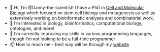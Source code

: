 - 👋 Hi, I’m @Danny-the-scientist! I have a PhD in [Cell and Molecular Biology](https://orcid.org/my-orcid?orcid=0000-0003-4972-6737) which focused on stem cell biology and mutagenesis as well as extensively working on bioinformatic analyses and combinatorial work.
- 👀 I’m interested in biology, bioinformatics, computational biology, ontologies, and more!
- 🌱 I’m currently improving my skills in various programming languages, though I'm not looking to be a full-time programmer
- 📫 How to reach me - best way will be through my [website](http://www.dcooper.science)

<!---
Danny-the-scientist/Danny-the-scientist is a ✨ special ✨ repository because its `README.md` (this file) appears on your GitHub profile.
You can click the Preview link to take a look at your changes.
--->
